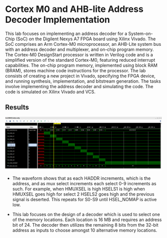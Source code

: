 # Cortex M0 and AHB-lite Address Decoder Implementation

This lab focuses on implementing an address decoder for a System-on-Chip (SoC) on the Digilent Nexys A7 FPGA board using Xilinx Vivado. The SoC comprises an Arm Cortex-M0 microprocessor, an AHB-Lite system bus with an address decoder and multiplexer, and on-chip program memory. The Cortex-M0 DesignStart processor is written in Verilog code and is a simplified version of the standard Cortex-M0, featuring reduced interrupt capabilities. The on-chip program memory, implemented using block RAM (BRAM), stores machine code instructions for the processor. The lab consists of creating a new project in Vivado, specifying the FPGA device, and running synthesis, implementation, and bitstream generation. The tasks involve implementing the address decoder and simulating the code. The code is simulated on Xilinx Vivado and VCS.

## Results

![One/Images/tb_AHBDCD_Waveform.png](Images/tb_AHBDCD_Waveform.png)

- The waveform shows that as each HADDR increments, which is the address, and as mux select increments each select 0-9 increments as such. For example, when HMUXSEL is high HSELS1 is high when HMUXSEL goes high for select 2 HSELS2 goes high and the previous signal is deserted. This repeats for S0-S9 until HSEL_NOMAP is active low.

- This lab focuses on the design of a decoder which is used to select one of the memory locations. Each location is 16 MB and requires an address bit of 24. The decoder then utilizes the remaining 8 bits from the 32-bit address as inputs to choose amongst 10 alternative memory locations.


